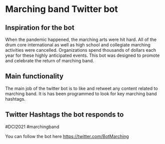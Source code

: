 # Marching band Twitter bot

## Inspiration for the bot
When the pandemic happened, the marching arts were hit hard. All of the drum core international as well as high school and collegiate marching activities were cancelled. Organizations spend thousands of dollars each year for these highly anticipated events. 
This bot was designed to promote and celebrate the return of marching band.

## Main functionality
The main job of the twitter bot is to like and retweet any content related to marching band.
It is has been programmed to look for key marching band hashtags.

## Twitter Hashtags the bot responds to
#DCI2021
#marchingband

You can follow the bot here 
https://twitter.com/BotMarching
